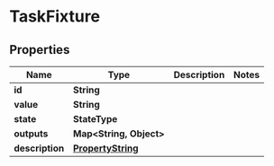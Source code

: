 

# TaskFixture


## Properties

| Name | Type | Description | Notes |
|------------ | ------------- | ------------- | -------------|
|**id** | **String** |  |  |
|**value** | **String** |  |  |
|**state** | **StateType** |  |  |
|**outputs** | **Map&lt;String, Object&gt;** |  |  |
|**description** | [**PropertyString**](PropertyString.md) |  |  |



